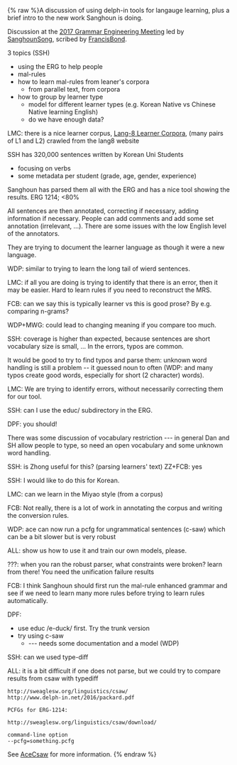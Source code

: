 {% raw %}A discussion of using delph-in tools for langauge learning, plus a brief
intro to the new work Sanghoun is doing.

Discussion at the [2017 Grammar Engineering Meeting](../CapitolHillTop) led
by [SanghounSong](https://blog.inductorsoftware.com/docsproto/tools/SanghounSong), scribed by [FrancisBond](https://blog.inductorsoftware.com/docsproto/tools/FrancisBond).

3 topics (SSH)

- using the ERG to help people
- mal-rules
- how to learn mal-rules from leaner's corpora
  - from parallel text, from corpora
- how to group by learner type
  - model for different learner types (e.g. Korean Native vs Chinese
Native learning English)
  - do we have enough data?

LMC: there is a nice learner corpus, [Lang-8 Learner
Corpora](http://cl.naist.jp/nldata/lang-8/), (many pairs of L1 and L2)
crawled from the lang8 website

SSH has 320,000 sentences written by Korean Uni Students

- focusing on verbs
- some metadata per student (grade, age, gender, experience)

Sanghoun has parsed them all with the ERG and has a nice tool showing
the results. ERG 1214; &lt;80%

All sentences are then annotated, correcting if necessary, adding
information if necessary. People can add comments and add some set
annotation (irrelevant, ...). There are some issues with the low English
level of the annotators.

They are trying to document the learner language as though it were a new
language.

WDP: similar to trying to learn the long tail of wierd sentences.

LMC: if all you are doing is trying to identify that there is an error,
then it may be easier. Hard to learn rules if you need to reconstruct
the MRS.

FCB: can we say this is typically learner vs this is good prose? By e.g.
comparing n-grams?

WDP+MWG: could lead to changing meaning if you compare too much.

SSH: coverage is higher than expected, because sentences are short
vocabulary size is small, ... In the errors, typos are common.

It would be good to try to find typos and parse them: unknown word
handling is still a problem -- it guessed noun to often (WDP: and many
typos create good words, especially for short (2 character) words).

LMC: We are trying to identify errors, without necessarily correcting
them for our tool.

SSH: can I use the educ/ subdirectory in the ERG.

DPF: you should!

There was some discussion of vocabulary restriction --- in general Dan
and SH allow people to type, so need an open vocabulary and some unknown
word handling.

SSH: is Zhong useful for this? (parsing learners' text) ZZ+FCB: yes

SSH: I would like to do this for Korean.

LMC: can we learn in the Miyao style (from a corpus)

FCB: Not really, there is a lot of work in annotating the corpus and
writing the conversion rules.

WDP: ace can now run a pcfg for ungrammatical sentences (c-saw) which
can be a bit slower but is very robust

ALL: show us how to use it and train our own models, please.

???: when you ran the robust parser, what constraints were broken? learn
from there! You need the unification failure results

FCB: I think Sanghoun should first run the mal-rule enhanced grammar and
see if we need to learn many more rules before trying to learn rules
automatically.

DPF:

- use educ /e-duck/ first. Try the trunk version
- try using c-saw
  - --- needs some documentation and a model (WDP)

SSH: can we used type-diff

ALL: it is a bit difficult if one does not parse, but we could try to
compare results from csaw with typediff

    http://sweaglesw.org/linguistics/csaw/
    http://www.delph-in.net/2016/packard.pdf
    
    PCFGs for ERG-1214:
    
    http://sweaglesw.org/linguistics/csaw/download/
    
    command-line option
    --pcfg=something.pcfg 

See [AceCsaw](https://blog.inductorsoftware.com/docsproto/tools/AceCsaw) for more information.
<update date omitted for speed>{% endraw %}